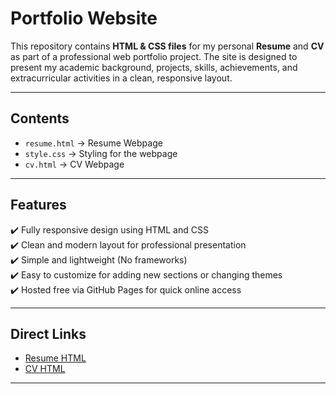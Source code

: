 # Portfolio Website

This repository contains **HTML & CSS files** for my personal **Resume** and **CV** as part of a professional web portfolio project. The site is designed to present my academic background, projects, skills, achievements, and extracurricular activities in a clean, responsive layout.

---

## **Contents**
- `resume.html` → Resume Webpage
- `style.css` → Styling for the webpage
- `cv.html` → CV Webpage

---

## **Features**
✔️ Fully responsive design using HTML and CSS  
✔️ Clean and modern layout for professional presentation  
✔️ Simple and lightweight (No frameworks)  
✔️ Easy to customize for adding new sections or changing themes  
✔️ Hosted free via GitHub Pages for quick online access  

---

## **Direct Links**
- [Resume HTML](https://sk-karisma.github.io/Portfolio/resume.html)
- [CV HTML](https://sk-karisma.github.io/Portfolio/cv.html)

---
